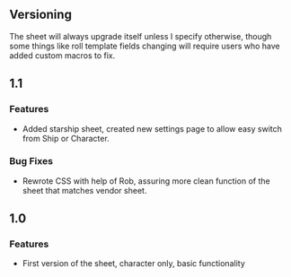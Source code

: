 ## Versioning

The sheet will always upgrade itself unless I specify otherwise, though some things like roll template fields changing will require users who have added custom macros to fix.

## 1.1

### Features

* Added starship sheet, created new settings page to allow easy switch from Ship or Character.

### Bug Fixes

* Rewrote CSS with help of Rob, assuring more clean function of the sheet that matches vendor sheet.

## 1.0

### Features

* First version of the sheet, character only, basic functionality

